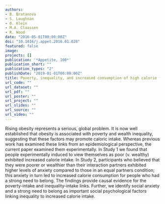 ```yaml
---
authors:
- B. Bratanova
- S. Loughnan
- O. Klein 
- M.A. Claassen
- R. Wood
date: "2016-05-01T00:00:00Z"
doi: "10.1016/j.appet.2016.01.028"
featured: false
image:
projects: []
publication: '*Appetite, 100*'
publication_short: ""
publication_types: "2"
publishDate: "2019-01-01T00:00:00Z"
title: Poverty, inequality, and increased consumption of high calorie food - Experimental evidence for a causal link
url_code: ""
url_dataset: ""
url_pdf: ""
url_poster: ""
url_project: ""
url_slides: ""
url_source: ""
url_video: ""
---
```

Rising obesity represents a serious, global problem. It is now well established that obesity is associated with poverty and wealth inequality, suggesting that these factors may promote caloric intake. Whereas previous work has examined these links from an epidemiological perspective, the current paper examined them experimentally. In Study 1 we found that people experimentally induced to view themselves as poor (v. wealthy) exhibited increased calorie intake. In Study 2, participants who believed that they were poorer or wealthier than their interaction partners exhibited higher levels of anxiety compared to those in an equal partners condition; this anxiety in turn led to increased calorie consumption for people who had a strong need to belong. The findings provide causal evidence for the poverty-intake and inequality-intake links. Further, we identify social anxiety and a strong need to belong as important social psychological factors linking inequality to increased calorie intake.